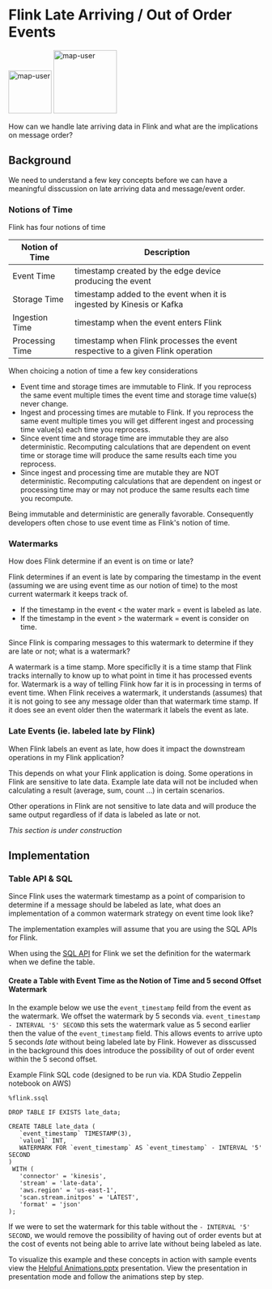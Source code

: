 # Flink Late Arriving / Out of Order Events

<img width="85" alt="map-user" src="https://img.shields.io/badge/views-078-green"> <img width="125" alt="map-user" src="https://img.shields.io/badge/unique visits-024-green">

How can we handle late arriving data in Flink and what are the implications on message order?

## Background

We need to understand a few key concepts before we can have a meaningful disscussion on late arriving data and message/event order.

### Notions of Time

Flink has four notions of time

| Notion of Time  | Description                                                                      |
| ----------------|----------------------------------------------------------------------------------|
| Event Time      | timestamp created by the edge device producing the event                         |
| Storage Time    | timestamp added to the event when it is ingested by Kinesis or Kafka             |
| Ingestion Time  | timestamp when the event enters Flink                                            |
| Processing Time | timestamp when Flink processes the event respective to a given Flink operation   |

When choicing a notion of time a few key considerations
* Event time and storage times are immutable to Flink. If you reprocess the same event multiple times the event time and storage time value(s) never change.
* Ingest and processing times are mutable to Flink. If you reprocess the same event multiple times you will get different ingest and processing time value(s) each time you reprocess.
* Since event time and storage time are immutable they are also deterministic. Recomputing calculations that are dependent on event time or storage time will produce the same results each time you reprocess.
* Since ingest and processing time are mutable they are NOT deterministic. Recomputing calculations that are dependent on ingest or processing time may or may not produce the same results each time you recompute.

Being immutable and deterministic are generally favorable. Consequently developers often chose to use event time as Flink's notion of time.

### Watermarks

How does Flink determine if an event is on time or late?

Flink determines if an event is late by comparing the timestamp in the event (assuming we are using event time as our notion of time) to the most current watermark it keeps track of.
* If the timestamp in the event < the water mark = event is labeled as late.
* If the timestamp in the event > the watermark = event is consider on time.

Since Flink is comparing messages to this watermark to determine if they are late or not; what is a watermark?

A watermark is a time stamp. More specificlly it is a time stamp that Flink tracks internally to know up to what point in time it has processed events for. Watermark is a way of telling Flink how far it is in processing in terms of event time. When Flink receives a watermark, it understands (assumes) that it is not going to see any message older than that watermark time stamp. If it does see an event older then the watermark it labels the event as late.

### Late Events (ie. labeled late by Flink)

When Flink labels an event as late, how does it impact the downstream operations in my Flink application?

This depends on what your Flink application is doing. Some operations in Flink are sensitive to late data. Example late data will not be included when calculating a result (average, sum, count ...) in certain scenarios.

Other operations in Flink are not sensitive to late data and will produce the same output regardless of if data is labeled as late or not.

*This section is under construction*

## Implementation

### Table API & SQL

Since Flink uses the watermark timestamp as a point of comparision to determine if a message should be labeled as late, what does an implementation of a common watermark strategy on event time look like?

The implementation examples will assume that you are using the SQL APIs for Flink.

When using the [SQL API](https://nightlies.apache.org/flink/flink-docs-release-1.13/docs/dev/table/sql/overview/) for Flink we set the definition for the watermark when we define the table.

#### Create a Table with Event Time as the Notion of Time and 5 second Offset Watermark

In the example below we use the ```event_timestamp``` feild from the event as the watermark. We offset the watermark by 5 seconds via. ```event_timestamp - INTERVAL '5' SECOND``` this sets the watermark value as 5 second earlier then the value of the ```event_timestamp``` field. This allows events to arrive upto 5 seconds *late* without being labeled late by Flink. However as disscussed in the background this does introduce the possibility of out of order event within the 5 second offset.

Example Flink SQL code (designed to be run via. KDA Studio Zeppelin notebook on AWS)

```
%flink.ssql

DROP TABLE IF EXISTS late_data;

CREATE TABLE late_data (
   `event_timestamp` TIMESTAMP(3),
   `value1` INT,
   WATERMARK FOR `event_timestamp` AS `event_timestamp` - INTERVAL '5' SECOND
)
 WITH (
   'connector' = 'kinesis',
   'stream' = 'late-data',
   'aws.region' = 'us-east-1',
   'scan.stream.initpos' = 'LATEST',
   'format' = 'json'
);
```


If we were to set the watermark for this table without the ```- INTERVAL '5' SECOND```, we would remove the possibility of having out of order events but at the cost of events not being able to arrive late without being labeled as late.

To visualize this example and these concepts in action with sample events view the [Helpful Animations.pptx](https://github.com/ev2900/Flink_Late_Arriving_Date_Event_Order/blob/main/Helpful%20Animations/Helpful%20Animations.pptx) presentation. View the presentation in presentation mode and follow the animations step by step.
